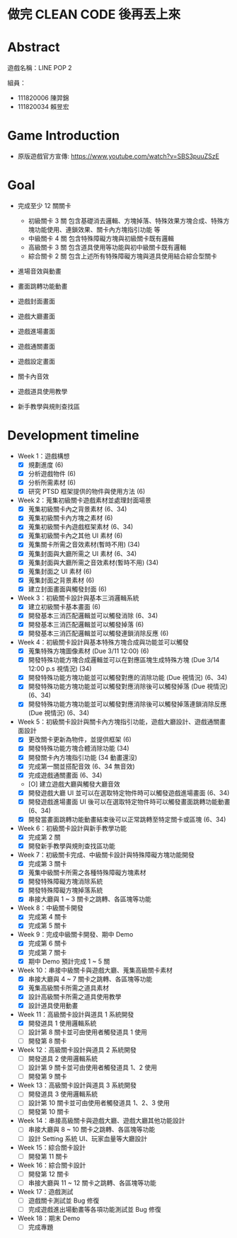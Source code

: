 # **做完 CLEAN CODE 後再丟上來**
# Abstract 

遊戲名稱：LINE POP 2 

組員：

- 111820006 陳羿錦 
- 111820034 賴昱宏

# Game Introduction

- 原版遊戲官方宣傳: https://www.youtube.com/watch?v=SBS3puuZSzE

# Goal

- 完成至少 12 關關卡
  - 初級關卡 3 關 包含基礎消去邏輯、方塊掉落、特殊效果方塊合成、特殊方塊功能使用、連鎖效果、關卡內方塊指引功能
  等
  - 中級關卡 4 關 包含特殊障礙方塊與初級關卡既有邏輯
  - 高級關卡 3 關 包含道具使用等功能與初中級關卡既有邏輯
  - 綜合關卡 2 關 包含上述所有特殊障礙方塊與道具使用結合綜合型關卡

- 進場音效與動畫
- 畫面跳轉功能動畫
- 遊戲封面畫面
- 遊戲大廳畫面
- 遊戲進場畫面
- 遊戲通關畫面
- 遊戲設定畫面
- 關卡內音效
- 遊戲道具使用教學
- 新手教學與規則查找區

# Development timeline

- Week 1：遊戲構想
  - [x] 規劃進度 (6)
  - [x] 分析遊戲物件 (6)
  - [x] 分析所需素材 (6)
  - [x] 研究 PTSD 框架提供的物件與使用方法 (6)
- Week 2：蒐集初級關卡遊戲素材並處理封面場景
  - [x] 蒐集初級關卡內之背景素材 (6、34)
  - [x] 蒐集初級關卡內方塊之素材 (6)
  - [x] 蒐集初級關卡內遊戲框架素材 (6、34)
  - [x] 蒐集初級關卡內之其他 UI 素材 (6)
  - [x] 蒐集關卡所需之音效素材(暫時不用) (34)
  - [x] 蒐集封面與大廳所需之 UI 素材 (6、34)
  - [x] 蒐集封面與大廳所需之音效素材(暫時不用) (34)
  - [x] 蒐集封面之 UI 素材 (6)
  - [x] 蒐集封面之背景素材 (6)
  - [x] 建立封面畫面與觸發封面 (6)
- Week 3：初級關卡設計與基本三消邏輯系統
  - [x] 建立初級關卡基本畫面 (6)
  - [x] 開發基本三消匹配邏輯並可以觸發消除 (6、34)
  - [x] 開發基本三消匹配邏輯並可以觸發掉落 (6)
  - [x] 開發基本三消匹配邏輯並可以觸發連鎖消除反應 (6)
- Week 4：初級關卡設計與基本特殊方塊合成與功能並可以觸發
  - [x] 蒐集特殊方塊圖像素材 (Due 3/11 12:00) (6)
  - [x] 開發特殊功能方塊合成邏輯並可以在對應區塊生成特殊方塊 (Due 3/14 12:00 p.s 視情況) (34)
  - [x] 開發特殊功能方塊功能並可以觸發對應的消除功能 (Due 視情況) (6、34)
  - [x] 開發特殊功能方塊功能並可以觸發對應消除後可以觸發掉落 (Due 視情況) (6、34)
  - [x] 開發特殊功能方塊功能並可以觸發對應消除後可以觸發掉落連鎖消除反應 (Due 視情況) (6、34)
- Week 5：初級關卡設計與關卡內方塊指引功能，遊戲大廳設計、遊戲通關畫面設計
  - [x] 更改關卡更新為物件，並提供框架 (6)
  - [x] 開發特殊功能方塊合體消除功能 (34)
  - [x] 開發關卡內方塊指引功能 (34 動畫還沒)
  - [x] 完成第一關並搭配音效 (6、34 無音效)
  - [x] 完成遊戲通關畫面 (6、34)
  - [O] 建立遊戲大廳與觸發大廳音效
  - [x] 開發遊戲大廳 UI 並可以在選取特定物件時可以觸發遊戲進場畫面 (6、34)
  - [x] 開發遊戲進場畫面 UI 後可以在選取特定物件時可以觸發畫面跳轉功能動畫 (6、34)
  - [x] 開發當畫面跳轉功能動畫結束後可以正常跳轉至特定關卡或區塊 (6、34)
- Week 6：初級關卡設計與新手教學功能
  - [x] 完成第 2 關
  - [x] 開發新手教學與規則查找區功能
- Week 7：初級關卡完成、中級關卡設計與特殊障礙方塊功能開發
  - [x] 完成第 3 關卡
  - [x] 蒐集中級關卡所需之各種特殊障礙方塊素材
  - [x] 開發特殊障礙方塊消除系統
  - [x] 開發特殊障礙方塊掉落系統
  - [x] 串接大廳與 1 ~ 3 關卡之跳轉、各區塊等功能
- Week 8：中級關卡開發
  - [x] 完成第 4 關卡
  - [x] 完成第 5 關卡
- Week 9：完成中級關卡開發、期中 Demo 
  - [x] 完成第 6 關卡
  - [x] 完成第 7 關卡
  - [x] 期中 Demo 預計完成 1 ~ 5 關
- Week 10：串接中級關卡與遊戲大廳、蒐集高級關卡素材
  - [x] 串接大廳與 4 ~ 7 關卡之跳轉、各區塊等功能
  - [x] 蒐集高級關卡所需之道具素材
  - [x] 設計高級關卡所需之道具使用教學
  - [x] 設計道具使用動畫
- Week 11：高級關卡設計與道具 1 系統開發
  - [x] 開發道具 1 使用邏輯系統
  - [ ] 設計第 8 關卡並可由使用者觸發道具 1 使用
  - [ ] 開發第 8 關卡
- Week 12：高級關卡設計與道具 2 系統開發
  - [ ] 開發道具 2 使用邏輯系統
  - [ ] 設計第 9 關卡並可由使用者觸發道具 1、2 使用
  - [ ] 開發第 9 關卡 
- Week 13：高級關卡設計與道具 3 系統開發
  - [ ] 開發道具 3 使用邏輯系統
  - [ ] 設計第 10 關卡並可由使用者觸發道具 1、2、3 使用
  - [ ] 開發第 10 關卡 
- Week 14：串接高級關卡與遊戲大廳、遊戲大廳其他功能設計
  - [ ] 串接大廳與 8 ~ 10 關卡之跳轉、各區塊等功能
  - [ ] 設計 Setting 系統 UI、玩家血量等大廳設計
- Week 15：綜合關卡設計
  - [ ] 開發第 11 關卡
- Week 16：綜合關卡設計
  - [ ] 開發第 12 關卡
  - [ ] 串接大廳與 11 ~ 12 關卡之跳轉、各區塊等功能
- Week 17：遊戲測試
  - [ ] 遊戲關卡測試並 Bug 修復
  - [ ] 完成遊戲進出場動畫等各項功能測試並 Bug 修復
- Week 18：期末 Demo
  - [ ] 完成專題
